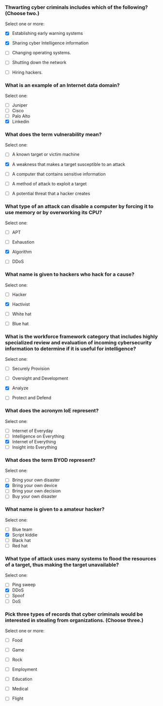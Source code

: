 ### Thwarting cyber criminals includes which of the following? (Choose two.)  
  
Select one or more:  
- [x] Establishing early warning systems
- [x] Sharing cyber Intelligence information  
- [ ] Changing operating systems. 
- [ ] Shutting down the network  
- [ ] Hiring hackers. 


### What is an example of an Internet data domain?  
Select one:
- [ ] Juniper
- [ ] Cisco
- [ ] Palo Alto
- [x] Linkedin

### What does the term vulnerability mean?  
Select one:  
- [ ] A known target or victim machine
- [x] A weakness that makes a target susceptible to an attack
- [ ] A computer that contains sensitive information
- [ ] A method of attack to exploit a target
- [ ] A potential threat that a hacker creates


### What type of an attack can disable a computer by forcing it to use memory or by overworking its CPU?  
Select one:  
- [ ] APT
- [ ] Exhaustion
- [x] Algorithm
- [ ] DDoS


### What name is given to hackers who hack for a cause?  
Select one:  
- [ ] Hacker
- [x] Hactivist
- [ ] White hat
- [ ] Blue hat


### What is the workforce framework category that includes highly specialized review and evaluation of incoming cybersecurity information to determine if it is useful for intelligence?  
Select one:  
- [ ] Securely Provision
- [ ] Oversight and Development
- [x] Analyze
- [ ] Protect and Defend


### What does the acronym IoE represent?  
Select one:  
- [ ] Internet of Everyday
- [ ] Intelligence on Everything
- [x] Internet of Everything
- [ ] Insight into Everything

### What does the term BYOD represent?  
Select one:  
- [ ] Bring your own disaster
- [x] Bring your own device
- [ ] Bring your own decision
- [ ] Buy your own disaster

### What name is given to a amateur hacker?  
Select one:  
- [ ] Blue team
- [x] Script kiddie
- [ ] Black hat
- [ ] Red hat

### What type of attack uses many systems to flood the resources of a target, thus making the target unavailable?  
Select one:  
- [ ] Ping sweep
- [x] DDoS
- [ ] Spoof
- [ ] DoS

### Pick three types of records that cyber criminals would be interested in stealing from organizations. (Choose three.) 
Select one or more:  
- [ ] Food
- [ ] Game
- [ ] Rock
- [ ] Employment
- [ ] Education
- [ ] Medical
- [ ] Flight

